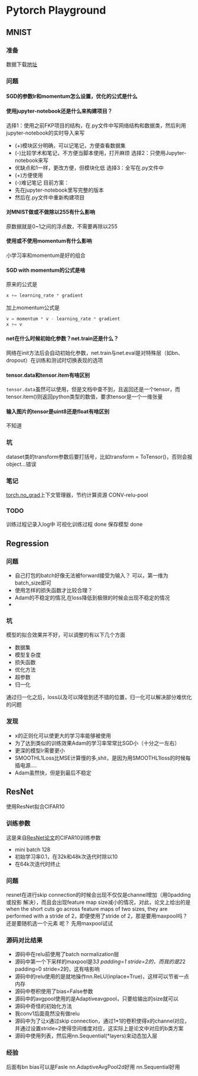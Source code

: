 # Pytorch Playground
## MNIST
### 准备
数据下载[地址](http://yann.lecun.com/exdb/mnist/)
### 问题
#### SGD的参数lr和momentum怎么设置，优化的公式是什么
#### 使用jupyter-notebook还是什么来构建项目？
选择1：使用之前FKP项目的结构，在.py文件中写网络结构和数据类，然后利用jupyter-notebook的实时导入来写
* (+)模块区分明确，可以记笔记，方便查看数据集
* (-)比较学术和笔记，不方便当脚本使用，打开麻烦
选择2：只使用Jupyter-notebook来写
* 优缺点和1一样，更改方便，但模块化低
选择3：全写在.py文件中
* (+)方便使用
* (-)难记笔记
目前方案：
* 先在jupyter-notebook里写完整的版本
* 然后在.py文件中重新构建项目
#### 对MNIST做或不做除以255有什么影响
原数据就是0~1之间的浮点数，不需要再除以255
#### 使用或不使用momentum有什么影响
小学习率和momentum是好的组合
#### SGD with momentum的公式是啥
原来的公式是
```python
x += learning_rate * gradient
```
加上momentum公式是
```python
v = momentum * v - learning_rate * gradient
x += v
```
#### net在什么时候初始化参数？net.train还是什么？
网络在init方法后会自动初始化参数，net.train与net.eval是对特殊层（如bn、dropout）在训练和测试时切换表现的选项
#### tensor.data和tensor.item有啥区别
`tensor.data`虽然可以使用，但是文档中查不到，且返回还是一个tensor，而tensor.item()则返回python类型的数值，要求tensor是一个一维张量
#### 输入图片的tensor是uint8还是float有啥区别
不知道
### 坑
dataset类的transform参数后要打括号，比如transform = ToTensor()，否则会报object...错误

### 笔记
[torch.no_grad](https://pytorch.org/docs/stable/autograd.html?highlight=no_grad#torch.autograd.no_grad)上下文管理器，节约计算资源
CONV-relu-pool
### TODO
训练过程记录入log中 
可视化训练过程 done
保存模型 done

## Regression
### 问题
* 自己打包的batch好像无法被forward接受为输入？
    可以，第一维为batch_size即可
* 使用怎样的损失函数才比较合理？
* Adam的不稳定的情况,在loss降低到极限的时候会出现不稳定的情况
* 
### 坑
模型的拟合效果并不好，可以调整的有以下几个方面
* 数据集
* 模型复杂度
* 损失函数
* 优化方法
* 超参数
* 归一化

通过归一化之后，loss以及可以降低到还不错的位置，归一化可以解决部分难优化的问题
### 发现
* x的正则化可以使更大的学习率能够被使用
* 为了达到类似的训练效果Adam的学习率常常比SGD小（十分之一左右）
* 更深的模型lr需要更小
* SMOOTHL1Loss比MSE计算慢的多,shit，是因为用SMOOTHL1loss的时候每插电源....
* Adam虽然快，但是到最后不稳定

## ResNet
使用ResNet拟合CIFAR10
### 训练参数
这是来自[ResNet论文](https://arxiv.org/abs/1512.03385)的CIFAR10训练参数
* mini batch 128
* 初始学习率0.1，在32k和48k次迭代时除以10
* 在64k次迭代时终止
### 问题
resnet在进行skip connection的时候会出现不仅仅是channel增加（用0padding或投影
解决），而且会出现feature map size减小的情况，对此，论文上给出的是when the 
short cuts go across feature maps of two sizes, they are performed with 
a stride of 2，即便使用了stride of 2，那是要用maxpool吗？还是要随机选一个元素
呢？
先用maxpool试试
### 源码对比结果
* 源码中在relu前使用了batch normalization层
* 源码中第一个下采样的maxpool是3*3 padding=1 stride=2的，而我的是2*2 padding=0 stride=2的，这有啥影响
* 源码中的relu使用的是就地操作nn.ReLU(inplace=True)，这样可以节省一点内存
* 源码中卷积使用了bias=False参数
* 源码中的avgpool使用的是Adaptiveavgpool，只要给输出的size就可以
* 源码中奇怪的初始化方法
* 我conv1后面竟然没有做relu
* 源码中为了让x通过skip connection，通过1*1的卷积使得x的channel对应，并通过设置stride=2使得空间维度对应，这实际上是论文中对应的b类方案
* 源码中使用列表，然后用nn.Sequential(*layers)来动态加入层


### 经验
后面有bn bias可以是Fasle
nn.AdaptiveAvgPool2d好用
nn.Sequential好用